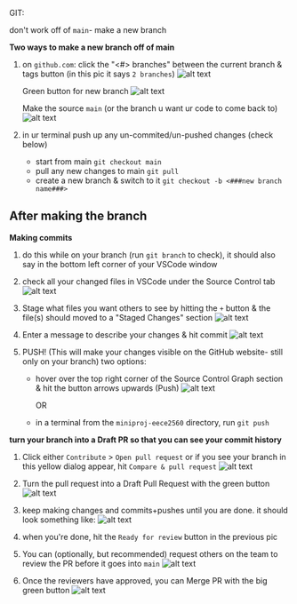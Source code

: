 GIT:

don't work off of  `main`- make a new branch 

**Two ways to make a new branch off of main**

1. on `github.com`:
    click the "<#> branches" between the current branch & tags button (in this pic it says `2 branches`)
    ![alt text](readmeimgs/image-1.png)

    Green button for new branch
    ![alt text](readmeimgs/image.png)

    Make the source `main` (or the branch u want ur code to come back to)
    ![alt text](readmeimgs/image-2.png)
    

2. in ur terminal
    push up any un-commited/un-pushed changes (check below)

    - start from main `git checkout main`
    - pull any new changes to main `git pull`
    - create a new branch & switch to it `git checkout -b <###new branch name###>`





**After making the branch**
-

**Making commits**
    
1. do this while on your branch (run `git branch` to check), it should also say in the bottom left corner of your VSCode window
    
2. check all your changed files in VSCode under the Source Control tab
    ![alt text](readmeimgs/image-4.png)

3. Stage what files you want others to see by hitting the `+` button & the file(s) should moved to a "Staged Changes" section
    ![alt text](readmeimgs/image-5.png)

4. Enter a message to describe your changes & hit commit 
    ![alt text](readmeimgs/image-6.png)

5. PUSH! (This will make your changes visible on the GitHub website- still only on your branch) two options:

    - hover over the top right corner of the Source Control Graph section & hit the button arrows upwards (Push)
        ![alt text](readmeimgs/image-7.png)

        OR

    - in a terminal from the `miniproj-eece2560` directory, run `git push`



**turn your branch into a Draft PR so that you can see your commit history**

1. Click either `Contribute` > `Open pull request` or if you see your branch in this yellow dialog appear, hit `Compare & pull request`
    ![alt text](readmeimgs/image-9.png)

2. Turn the pull request into a Draft Pull Request with the green button
    ![alt text](readmeimgs/image-11.png)

3. keep making changes and commits+pushes until you are done. it should look something like:
![alt text](readmeimgs/image-12.png)

4. when you're done, hit the `Ready for review` button in the previous pic

5. You can (optionally, but recommended) request others on the team to review the PR before it goes into `main`
![alt text](readmeimgs/image-13.png)

6. Once the reviewers have approved, you can Merge PR with the big green button
![alt text](readmeimgs/image-14.png)


